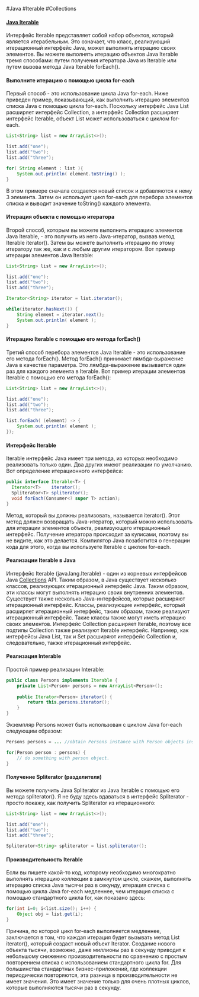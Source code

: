 #Java #Iterable #Collections 
#### [Java Iterable](https://www.jenkov.com/tutorials/java-collections/iterable.html) ####

Интерфейс Iterable представляет собой набор объектов, который является итерабельным. Это означает, что класс, реализующий итерационный интерфейс Java, может выполнять итерацию своих элементов. Вы можете выполнять итерацию объектов Java Iterable тремя способами: путем получения итератора Java из Iterable или путем вызова метода Java Iterable forEach(). 
#### Выполните итерацию с помощью цикла for-each ####

Первый способ - это использование цикла Java for-each. Ниже приведен пример, показывающий, как выполнить итерацию элементов списка Java с помощью цикла for-each. Поскольку интерфейс Java List расширяет интерфейс Collection, а интерфейс Collection расширяет интерфейс Iterable, объект List может использоваться с циклом for-each.
```java
List<String> list = new ArrayList<>();

list.add("one");
list.add("two");
list.add("three");

for( String element : list ){
    System.out.println( element.toString() );
}
```
В этом примере сначала создается новый список и добавляются к нему 3 элемента. Затем он использует цикл for-each для перебора элементов списка и выводит значение toString() каждого элемента.
#### Итерация объекта с помощью итератора ####

Второй способ, которым вы можете выполнить итерацию элементов Java Iterable, - это получить из него Java-итератор, вызвав метод Iterable iterator(). Затем вы можете выполнить итерацию по этому итератору так же, как и с любым другим итератором.  Вот пример итерации элементов Java Iterable:
```java
List<String> list = new ArrayList<>();

list.add("one");
list.add("two");
list.add("three");

Iterator<String> iterator = list.iterator();

while(iterator.hasNext()) {
    String element = iterator.next();
    System.out.println( element );
}
```
#### Итерацию Iterable с помощью его метода forEach() ####

Третий способ перебора элементов Java Iterable - это использование его метода forEach(). Метод forEach() принимает лямбда-выражение Java в качестве параметра. Это лямбда-выражение вызывается один раз для каждого элемента в Iterable. Вот пример итерации элементов Iterable с помощью его метода forEach():
```java
List<String> list = new ArrayList<>();

list.add("one");
list.add("two");
list.add("three");

list.forEach( (element) -> {
    System.out.println( element );
});
```
#### Интерфейс Iterable ####

Iterable интерфейс Java имеет три метода, из которых необходимо реализовать только один. Два других имеют реализации по умолчанию. Вот определение итерационного интерфейса:
```java
public interface Iterable<T> {
  Iterator<T>    iterator();
  Spliterator<T> spliterator();
  void forEach(Consumer<? super T> action);
}
```
Метод, который вы должны реализовать, называется iterator(). Этот метод должен возвращать Java-итератор, который можно использовать для итерации элементов объекта, реализующего итерационный интерфейс. Получение итератора происходит за кулисами, поэтому вы не видите, как это делается. Компилятор Java позаботится о генерации кода для этого, когда вы используете Iterable с циклом for-each.
#### Реализации Iterable в Java ####

Интерфейс Iterable (java.lang.Iterable) - один из корневых интерфейсов Java [Collections](Collections) API. Таким образом, в Java существует несколько классов, реализующих итерационный интерфейс Java. Таким образом, эти классы могут выполнять итерацию своих внутренних элементов.
Существует также несколько Java-интерфейсов, которые расширяют итерационный интерфейс. Классы, реализующие интерфейс, который расширяет итерационный интерфейс, таким образом, также реализуют итерационный интерфейс. Такие классы также могут иметь итерацию своих элементов.
Интерфейс Collection расширяет Iterable, поэтому все подтипы Collection также реализуют Iterable интерфейс. Например, как интерфейсы Java List, так и Set расширяют интерфейс Collection и, следовательно, также итерационный интерфейс.
#### Реализация Interable ####

Простой пример реализации Interable:
```java
public class Persons implements Iterable {
    private List<Person> persons = new ArrayList<Person>();    
    
    public Iterator<Person> iterator() {
        return this.persons.iterator();
    }
}
```
Экземпляр Persons может быть использован с циклом Java for-each следующим образом:
```java
Persons persons = ... //obtain Persons instance with Person objects inside.

for(Person person : persons) {
    // do something with person object.
}
```
#### Получение Spliterator (разделителя) ####

Вы можете получить Java Spliterator из Java Iterable с помощью его метода spliterator(). Я не буду здесь вдаваться в интерфейс Spliterator - просто покажу, как получить Spliterator из итерационного:
```java
List<String> list = new ArrayList<>();

list.add("one");
list.add("two");
list.add("three");

Spliterator<String> spliterator = list.spliterator();
```
#### Производительность Iterable ####

Если вы пишете какой-то код, которому необходимо многократно выполнять итерацию коллекции в замкнутом цикле, скажем, выполнять итерацию списка Java тысячи раз в секунду, итерация списка с помощью цикла Java for-each медленнее, чем итерация списка с помощью стандартного цикла for, как показано здесь:
```java
for(int i=0; i<list.size(); i++) {
    Object obj = list.get(i);
}
```
Причина, по которой цикл for-each выполняется медленнее, заключается в том, что каждая итерация будет вызывать метод List iterator(), который создаст новый объект Iterator. Создание нового объекта тысячи, возможно, даже миллионы раз в секунду приводит к небольшому снижению производительности по сравнению с простым повторением списка с использованием стандартного цикла for.
Для большинства стандартных бизнес-приложений, где коллекции периодически повторяются, эта разница в производительности не имеет значения. Это имеет значение только для очень плотных циклов, которые выполняются тысячи раз в секунду.